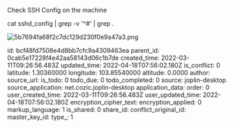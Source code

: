 Check SSH Config on the machine

cat sshd_config | grep -v '^#' | grep .

![5b7694fa68f2c7dc129d230f0e9a47a3.png](:/fcce86e8f1334a9ea1e01a2e68acacc5)

id: bcf48fd7508e4d8bb7cfc9a4309463ea
parent_id: 0cab5e17228f4e42aa58143d06c1b7de
created_time: 2022-03-11T09:26:56.483Z
updated_time: 2022-04-18T07:56:02.180Z
is_conflict: 0
latitude: 1.30360000
longitude: 103.85540000
altitude: 0.0000
author: 
source_url: 
is_todo: 0
todo_due: 0
todo_completed: 0
source: joplin-desktop
source_application: net.cozic.joplin-desktop
application_data: 
order: 0
user_created_time: 2022-03-11T09:26:56.483Z
user_updated_time: 2022-04-18T07:56:02.180Z
encryption_cipher_text: 
encryption_applied: 0
markup_language: 1
is_shared: 0
share_id: 
conflict_original_id: 
master_key_id: 
type_: 1